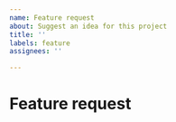```yaml
---
name: Feature request
about: Suggest an idea for this project
title: ''
labels: feature
assignees: ''

---
```


# Feature request
<!--- Please describe the request here. What part of the UI do you want changed? -->
<!--- How do you want it to look/work in comparison to how it is now? -->
